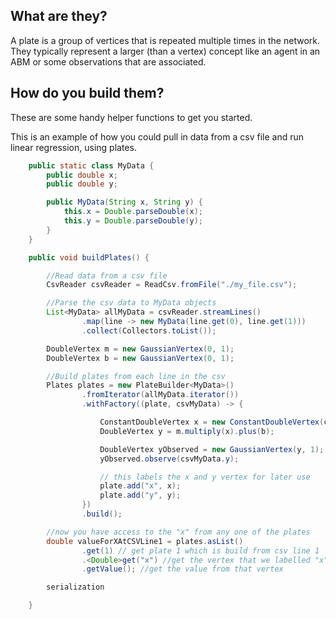 ## What are they?

A plate is a group of vertices that is repeated multiple times in the network. They typically
represent a larger (than a vertex) concept like an agent in an ABM or some observations that are
associated.

## How do you build them?

These are some handy helper functions to get you started.

This is an example of how you could pull in data from a csv file and run linear regression, using
plates.

```java
    public static class MyData {
        public double x;
        public double y;

        public MyData(String x, String y) {
            this.x = Double.parseDouble(x);
            this.y = Double.parseDouble(y);
        }
    }

    public void buildPlates() {

        //Read data from a csv file
        CsvReader csvReader = ReadCsv.fromFile("./my_file.csv");

        //Parse the csv data to MyData objects
        List<MyData> allMyData = csvReader.streamLines()
                .map(line -> new MyData(line.get(0), line.get(1)))
                .collect(Collectors.toList());

        DoubleVertex m = new GaussianVertex(0, 1);
        DoubleVertex b = new GaussianVertex(0, 1);

        //Build plates from each line in the csv
        Plates plates = new PlateBuilder<MyData>()
                .fromIterator(allMyData.iterator())
                .withFactory((plate, csvMyData) -> {

                    ConstantDoubleVertex x = new ConstantDoubleVertex(csvMyData.x);
                    DoubleVertex y = m.multiply(x).plus(b);

                    DoubleVertex yObserved = new GaussianVertex(y, 1);
                    yObserved.observe(csvMyData.y);

                    // this labels the x and y vertex for later use
                    plate.add("x", x);
                    plate.add("y", y);
                })
                .build();

        //now you have access to the "x" from any one of the plates
        double valueForXAtCSVLine1 = plates.asList()
                .get(1) // get plate 1 which is build from csv line 1
                .<Double>get("x") //get the vertex that we labelled "x" in that plate
                .getValue(); //get the value from that vertex

        serialization

    }
```